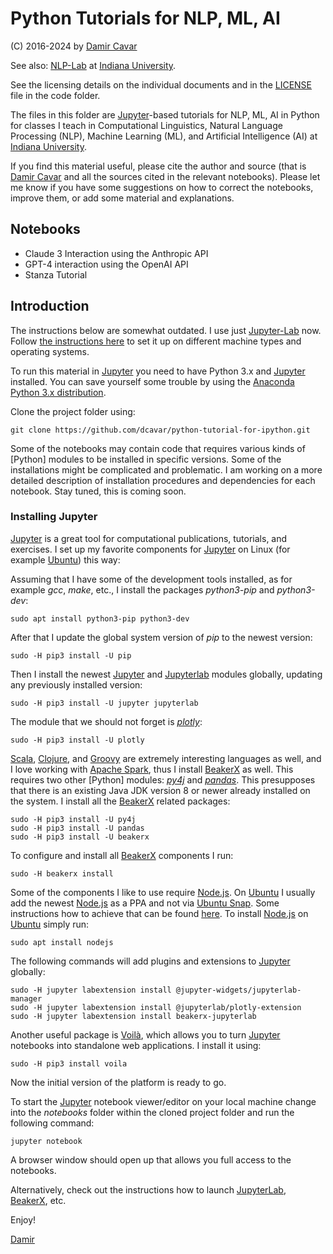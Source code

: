 # Python Tutorials for NLP, ML, AI

(C) 2016-2024 by [Damir Cavar]

See also: [NLP-Lab](https://nlp-lab.org/) at [Indiana University].


See the licensing details on the individual documents and in the [LICENSE] file in the code folder.


The files in this folder are [Jupyter]-based tutorials for NLP, ML, AI in Python for classes I teach in Computational Linguistics, Natural Language Processing (NLP), Machine Learning (ML), and Artificial Intelligence (AI) at [Indiana University].

If you find this material useful, please cite the author and source (that is [Damir Cavar] and all the sources cited in the relevant notebooks). Please let me know if you have some suggestions on how to correct the notebooks, improve them, or add some material and explanations.


## Notebooks

- Claude 3 Interaction using the Anthropic API
- GPT-4 interaction using the OpenAI API
- Stanza Tutorial



## Introduction

The instructions below are somewhat outdated. I use just [Jupyter-Lab](https://jupyter.org/) now. Follow [the instructions here](https://jupyter.org/install) to set it up on different machine types and operating systems.



To run this material in [Jupyter] you need to have Python 3.x and [Jupyter] installed. You can save yourself some trouble by using the [Anaconda Python 3.x distribution].

Clone the project folder using:

	git clone https://github.com/dcavar/python-tutorial-for-ipython.git

Some of the notebooks may contain code that requires various kinds of [Python] modules to be installed in specific versions. Some of the installations might be complicated and problematic. I am working on a more detailed description of installation procedures and dependencies for each notebook. Stay tuned, this is coming soon.


### Installing Jupyter

[Jupyter] is a great tool for computational publications, tutorials, and exercises. I set up my favorite components for [Jupyter] on Linux (for example [Ubuntu]) this way:

Assuming that I have some of the development tools installed, as for example *gcc*, *make*, etc., I install the packages *python3-pip* and *python3-dev*:

	sudo apt install python3-pip python3-dev

After that I update the global system version of *pip* to the newest version:

	sudo -H pip3 install -U pip

Then I install the newest [Jupyter] and [Jupyterlab] modules globally, updating any previously installed version:

	sudo -H pip3 install -U jupyter jupyterlab

The module that we should not forget is [*plotly*](https://plot.ly/python/):

	sudo -H pip3 install -U plotly

[Scala], [Clojure], and [Groovy] are extremely interesting languages as well, and I love working with [Apache Spark], thus I install [BeakerX] as well. This requires two other [Python] modules: [*py4j*](https://www.py4j.org/) and [*pandas*](https://pandas.pydata.org/). This presupposes that there is an existing Java JDK version 8 or newer already installed on the system. I install all the [BeakerX] related packages:

	sudo -H pip3 install -U py4j
	sudo -H pip3 install -U pandas
	sudo -H pip3 install -U beakerx

To configure and install all [BeakerX] components I run:

	sudo -H beakerx install

Some of the components I like to use require [Node.js]. On [Ubuntu] I usually add the newest [Node.js] as a PPA and not via [Ubuntu Snap]. Some instructions how to achieve that can be found [here](https://tecadmin.net/install-latest-nodejs-npm-on-ubuntu/). To install [Node.js] on [Ubuntu] simply run:

	sudo apt install nodejs

The following commands will add plugins and extensions to [Jupyter] globally:

	sudo -H jupyter labextension install @jupyter-widgets/jupyterlab-manager
	sudo -H jupyter labextension install @jupyterlab/plotly-extension
	sudo -H jupyter labextension install beakerx-jupyterlab

Another useful package is [Voilà], which allows you to turn [Jupyter] notebooks into standalone web applications. I install it using:

	sudo -H pip3 install voila

Now the initial version of the platform is ready to go.

To start the [Jupyter] notebook viewer/editor on your local machine change into the *notebooks* folder within the cloned project folder and run the following command:

	jupyter notebook

A browser window should open up that allows you full access to the notebooks.

Alternatively, check out the instructions how to launch [JupyterLab], [BeakerX], etc.


Enjoy!

[Damir]



[Jupyter]: http://jupyter.org/ "Jupyter"
[JupyterLab]: https://jupyter.org/install "Jupyter"
[Damir Cavar]: http://damir.cavar.me/ "Damir Cavar"
[Damir]: http://damir.cavar.me/ "Damir Cavar"
[LICENSE]: https://github.com/dcavar/python-tutorial-for-ipython/blob/master/LICENSE "License"
[Computational Linguistics Program]: http://cl.indiana.edu/programs.html "IU Computational Linguistics"
[Department of Linguistics]: http://www.indiana.edu/~lingdept/ "IU Department of Linguistics"
[Indiana University]: https://www.indiana.edu/ "Indiana University"
[Anaconda Python 3.x distribution]: https://www.continuum.io/downloads "Anaconda Python"
[BeakerX]: http://beakerx.com/ "BeakerX"
[Scala]: https://www.scala-lang.org/ "The Scala Programming Language"
[Clojure]: https://clojure.org/ "Clojure"
[Groovy]: https://groovy-lang.org/ "Apache Groovy"
[Apache Spark]: https://spark.apache.org/ "Apache Spark"
[Node.js]: https://nodejs.org/en/ "Node.js"
[Ubuntu]: https://ubuntu.com/ "Ubuntu"
[Voilà]: https://voila.readthedocs.io/en/stable/install.html "Voilà"
[Ubuntu Snap]: https://ubuntu.com/tutorials/basic-snap-usage#1-introduction "Ubuntu Snap"
